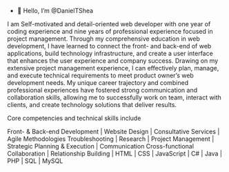 - 👋 Hello, I’m @DanielTShea

I am
Self-motivated and detail-oriented web developer with one year of coding experience and nine years of professional experience focused in project management. 
Through my comprehensive education in web development, I have learned to connect the front- and back-end of web applications, build technology infrastructure, 
and create a user interface that enhances the user experience and company success. Drawing on my extensive project management experience, I can effectively plan, 
manage, and execute technical requirements to meet product owner’s web development needs. My unique career trajectory and combined professional experiences 
have fostered strong communication and collaboration skills, allowing me to successfully work on team, interact with clients, and create technology solutions that deliver results. 

Core competencies and technical skills include

Front- & Back-end Development | Website Design | Consultative Services | Agile Methodologies
Troubleshooting | Research | Project Management | Strategic Planning & Execution | Communication
Cross-functional Collaboration | Relationship Building | HTML | CSS | JavaScript | C# | Java | PHP | SQL | MySQL

